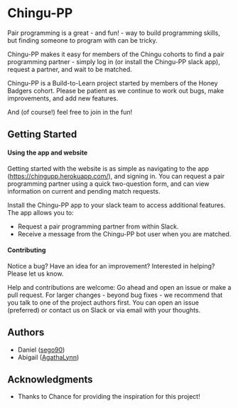 # Chingu-PP

Pair programming is a great - and fun! - way to build programming skills, but finding someone to program with can be tricky.

Chingu-PP makes it easy for members of the Chingu cohorts to find a pair programming partner - simply log in (or install the Chingu-PP slack app), request a partner, and wait to be matched.

Chingu-PP is a Build-to-Learn project started by members of the Honey Badgers cohort. Please be patient as we continue to work out bugs, make improvements, and add new features.

And (of course!) feel free to join in the fun!

## Getting Started

#### Using the app and website

Getting started with the website is as simple as navigating to the app (https://chingupp.herokuapp.com/), and signing in. You can request a pair programming partner using a quick two-question form, and can view information on current and pending match requests.

Install the Chingu-PP app to your slack team to access additional features. The app allows you to:
- Request a pair programming partner from within Slack.
- Receive a message from the Chingu-PP bot user when you are matched.

#### Contributing

Notice a bug? Have an idea for an improvement? Interested in helping? Please let us know.

Help and contributions are welcome: Go ahead and open an issue or make a pull request. For larger changes - beyond bug fixes - we recommend that you talk to one of the project authors first. You can open an issue (preferred) or contact us on Slack or via email with your thoughts.

## Authors
- Daniel ([sego90](https://github.com/sego90))
- Abigail ([AgathaLynn](https://github.com/AgathaLynn))

## Acknowledgments
- Thanks to Chance for providing the inspiration for this project!
